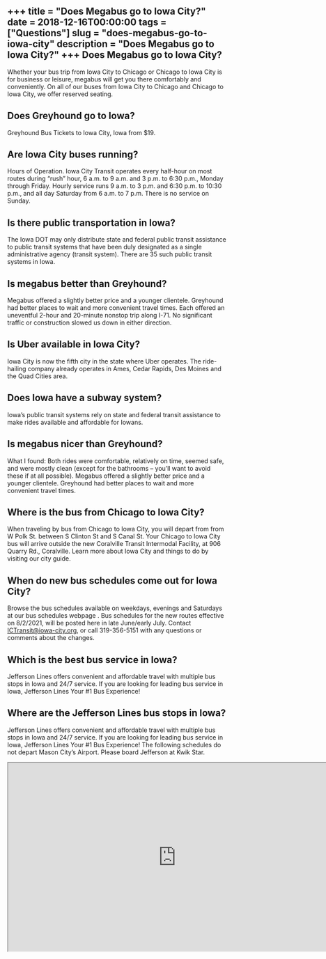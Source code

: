+++
title = "Does Megabus go to Iowa City?"
date = 2018-12-16T00:00:00
tags = ["Questions"]
slug = "does-megabus-go-to-iowa-city"
description = "Does Megabus go to Iowa City?"
+++
Does Megabus go to Iowa City?
-----------------------------

Whether your bus trip from Iowa City to Chicago or Chicago to Iowa City is for business or leisure, megabus will get you there comfortably and conveniently. On all of our buses from Iowa City to Chicago and Chicago to Iowa City, we offer reserved seating.

Does Greyhound go to Iowa?
--------------------------

Greyhound Bus Tickets to Iowa City, Iowa from $19.

Are Iowa City buses running?
----------------------------

Hours of Operation. Iowa City Transit operates every half-hour on most routes during “rush” hour, 6 a.m. to 9 a.m. and 3 p.m. to 6:30 p.m., Monday through Friday. Hourly service runs 9 a.m. to 3 p.m. and 6:30 p.m. to 10:30 p.m., and all day Saturday from 6 a.m. to 7 p.m. There is no service on Sunday.

Is there public transportation in Iowa?
---------------------------------------

The Iowa DOT may only distribute state and federal public transit assistance to public transit systems that have been duly designated as a single administrative agency (transit system). There are 35 such public transit systems in Iowa.

Is megabus better than Greyhound?
---------------------------------

Megabus offered a slightly better price and a younger clientele. Greyhound had better places to wait and more convenient travel times. Each offered an uneventful 2-hour and 20-minute nonstop trip along I-71. No significant traffic or construction slowed us down in either direction.

Is Uber available in Iowa City?
-------------------------------

Iowa City is now the fifth city in the state where Uber operates. The ride-hailing company already operates in Ames, Cedar Rapids, Des Moines and the Quad Cities area.

Does Iowa have a subway system?
-------------------------------

Iowa’s public transit systems rely on state and federal transit assistance to make rides available and affordable for Iowans.

Is megabus nicer than Greyhound?
--------------------------------

What I found: Both rides were comfortable, relatively on time, seemed safe, and were mostly clean (except for the bathrooms – you’ll want to avoid these if at all possible). Megabus offered a slightly better price and a younger clientele. Greyhound had better places to wait and more convenient travel times.

Where is the bus from Chicago to Iowa City?
-------------------------------------------

When traveling by bus from Chicago to Iowa City, you will depart from from W Polk St. between S Clinton St and S Canal St. Your Chicago to Iowa City bus will arrive outside the new Coralville Transit Intermodal Facility, at 906 Quarry Rd., Coralville. Learn more about Iowa City and things to do by visiting our city guide.

When do new bus schedules come out for Iowa City?
-------------------------------------------------

Browse the bus schedules available on weekdays, evenings and Saturdays at our bus schedules webpage . Bus schedules for the new routes effective on 8/2/2021, will be posted here in late June/early July. Contact ICTransit@iowa-city.org, or call 319-356-5151 with any questions or comments about the changes.

Which is the best bus service in Iowa?
--------------------------------------

Jefferson Lines offers convenient and affordable travel with multiple bus stops in Iowa and 24/7 service. If you are looking for leading bus service in Iowa, Jefferson Lines Your #1 Bus Experience!

Where are the Jefferson Lines bus stops in Iowa?
------------------------------------------------

Jefferson Lines offers convenient and affordable travel with multiple bus stops in Iowa and 24/7 service. If you are looking for leading bus service in Iowa, Jefferson Lines Your #1 Bus Experience! The following schedules do not depart Mason City’s Airport. Please board Jefferson at Kwik Star.

<iframe allow="accelerometer; autoplay; clipboard-write; encrypted-media; gyroscope; picture-in-picture" allowfullscreen="" class="__youtube_prefs__  epyt-is-override  no-lazyload" data-no-lazy="1" data-origheight="433" data-origwidth="770" data-skipgform_ajax_framebjll="" height="433" id="_ytid_23681" loading="lazy" src="https://www.youtube.com/embed/fycv54mPLhw?enablejsapi=1&autoplay=0&cc_load_policy=0&cc_lang_pref=&iv_load_policy=1&loop=0&modestbranding=0&rel=1&fs=1&playsinline=0&autohide=2&theme=dark&color=red&controls=1&" title="YouTube player" width="770"></iframe>